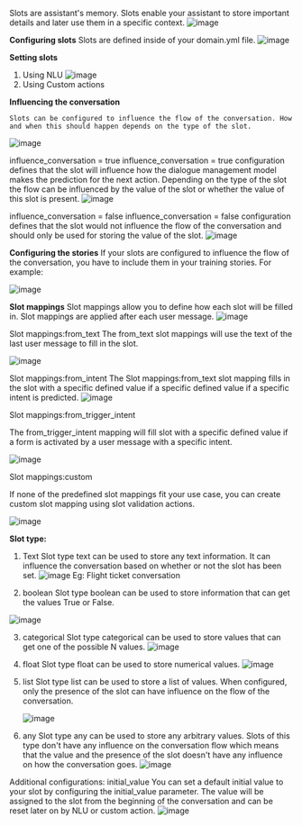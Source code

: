 Slots are assistant's memory. Slots enable your assistant to store important details and later use them in a specific context.
![image](/assets/Pasted%20image%2020230120075604.png)

**Configuring slots**
Slots are defined inside of your domain.yml file.
![image](/assets/Pasted%20image%2020230120075725.png)

**Setting slots**

1. Using NLU
   ![image](/assets/Pasted%20image%2020230120075856.png)
2. Using Custom actions

**Influencing the conversation**

    Slots can be configured to influence the flow of the conversation. How and when this should happen depends on the type of the slot.

![image](/assets/Pasted%20image%2020230120080203.png)

influence_conversation = true
influence_conversation = true configuration defines that the slot will influence how the dialogue management model makes the prediction for the next action. Depending on the type of the slot the flow can be influenced by the value of the slot or whether the value of this slot is present.
![image](/assets/Pasted%20image%2020230120080447.png)

influence_conversation = false
influence_conversation = false configuration defines that the slot would not influence the flow of the conversation and should only be used for storing the value of the slot.
![image](/assets/Pasted%20image%2020230120080757.png)

**Configuring the stories**
If your slots are configured to influence the flow of the conversation, you have to include them in your training stories. For example:

![image](/assets/Pasted%20image%2020230120080819.png)

**Slot mappings**
Slot mappings allow you to define how each slot will be filled in. Slot mappings are applied after each user message.
![image](/assets/Pasted%20image%2020230120081754.png)

Slot mappings:from_text
The from_text slot mappings will use the text of the last user message to fill in the slot.

![image](/assets/Pasted%20image%2020230120081841.png)

Slot mappings:from_intent
The Slot mappings:from_text slot mapping fills in the slot with a specific defined value if a specific defined value if a specific intent is predicted.
![image](/assets/Pasted%20image%2020230120082113.png)

Slot mappings:from_trigger_intent

The from_trigger_intent mapping will fill slot with a specific defined value if a form is activated by a user message with a specific intent.

![image](/assets/Pasted%20image%2020230120082206.png)

Slot mappings:custom

If none of the predefined slot mappings fit your use case, you can create custom slot mapping using slot validation actions.

![image](/assets/Pasted%20image%2020230120082414.png)

**Slot type:**

1. Text
   Slot type text can be used to store any text information. It can influence the conversation based on whether or not the slot has been set.
   ![image](/assets/Pasted%20image%2020230123080055.png)
   Eg: Flight ticket conversation

2. boolean
   Slot type boolean can be used to store information that can get the values True or False.

![image](/assets/Pasted%20image%2020230123080210.png)

3. categorical
   Slot type categorical can be used to store values that can get one of the possible N values.
   ![image](/assets/Pasted%20image%2020230123080451.png)
4. float
   Slot type float can be used to store numerical values.
   ![image](/assets/Pasted%20image%2020230123080541.png)

5. list
   Slot type list can be used to store a list of values. When configured, only the presence of the slot can have influence on the flow of the conversation.

   ![image](/assets/Pasted%20image%2020230123080658.png)

6. any
   Slot type any can be used to store any arbitrary values. Slots of this type don't have any influence on the conversation flow which means that the value and the presence of the slot doesn't have any influence on how the conversation goes.
   ![image](/assets/Pasted%20image%2020230123080950.png)

Additional configurations: initial_value
You can set a default initial value to your slot by configuring the initial_value parameter. The value will be assigned to the slot from the beginning of the conversation and can be reset later on by NLU or custom action.
![image](/assets/Pasted%20image%2020230123081220.png)
